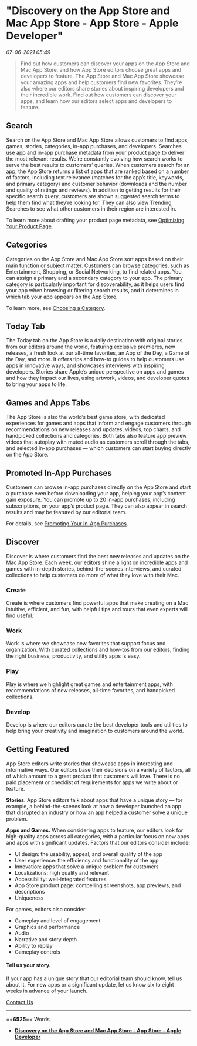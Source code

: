 # "Discovery on the App Store and Mac App Store - App Store - Apple Developer"

*07-06-2021 05:49* 

> Find out how customers can discover your apps on the App Store and Mac App Store, and how App Store editors choose great apps and developers to feature.
The App Store and Mac App Store showcase your amazing apps and help customers find new favorites. They’re also where our editors share stories about inspiring developers and their incredible work. Find out how customers can discover your apps, and learn how our editors select apps and developers to feature.

## Search

Search on the App Store and Mac App Store allows customers to find apps, games, stories, categories, in-app purchases, and developers. Searches use app and in-app purchase metadata from your product page to deliver the most relevant results. We’re constantly evolving how search works to serve the best results to customers’ queries. When customers search for an app, the App Store returns a list of apps that are ranked based on a number of factors, including text relevance (matches for the app’s title, keywords, and primary category) and customer behavior (downloads and the number and quality of ratings and reviews). In addition to getting results for their specific search query, customers are shown suggested search terms to help them find what they’re looking for. They can also view Trending Searches to see what other customers in their region are interested in.

To learn more about crafting your product page metadata, see [Optimizing Your Product Page](https://developer.apple.com/app-store/product-page/).

## Categories

Categories on the App Store and Mac App Store sort apps based on their main function or subject matter. Customers can browse categories, such as Entertainment, Shopping, or Social Networking, to find related apps. You can assign a primary and a secondary category to your app. The primary category is particularly important for discoverability, as it helps users find your app when browsing or filtering search results, and it determines in which tab your app appears on the App Store.

To learn more, see [Choosing a Category](https://developer.apple.com/app-store/categories/).

## Today Tab

The Today tab on the App Store is a daily destination with original stories from our editors around the world, featuring exclusive premieres, new releases, a fresh look at our all-time favorites, an App of the Day, a Game of the Day, and more. It offers tips and how-to guides to help customers use apps in innovative ways, and showcases interviews with inspiring developers. Stories share Apple’s unique perspective on apps and games and how they impact our lives, using artwork, videos, and developer quotes to bring your apps to life.

## Games and Apps Tabs

The App Store is also the world’s best game store, with dedicated experiences for games and apps that inform and engage customers through recommendations on new releases and updates, videos, top charts, and handpicked collections and categories. Both tabs also feature app preview videos that autoplay with muted audio as customers scroll through the tabs, and selected in-app purchases — which customers can start buying directly on the App Store.

## Promoted In-App Purchases

Customers can browse in-app purchases directly on the App Store and start a purchase even before downloading your app, helping your app’s content gain exposure. You can promote up to 20 in-app purchases, including subscriptions, on your app’s product page. They can also appear in search results and may be featured by our editorial team.

For details, see [Promoting Your In-App Purchases](https://developer.apple.com/app-store/promoting-in-app-purchases/).

## Discover

Discover is where customers find the best new releases and updates on the Mac App Store. Each week, our editors shine a light on incredible apps and games with in-depth stories, behind-the-scenes interviews, and curated collections to help customers do more of what they love with their Mac.

### Create

Create is where customers find powerful apps that make creating on a Mac intuitive, efficient, and fun, with helpful tips and tours that even experts will find useful.

### Work

Work is where we showcase new favorites that support focus and organization. With curated collections and how-tos from our editors, finding the right business, productivity, and utility apps is easy.

### Play

Play is where we highlight great games and entertainment apps, with recommendations of new releases, all-time favorites, and handpicked collections.

### Develop

Develop is where our editors curate the best developer tools and utilities to help bring your creativity and imagination to customers around the world.

## Getting Featured

App Store editors write stories that showcase apps in interesting and informative ways. Our editors base their decisions on a variety of factors, all of which amount to a great product that customers will love. There is no paid placement or checklist of requirements for apps we write about or feature.

**Stories.** App Store editors talk about apps that have a unique story — for example, a behind-the-scenes look at how a developer launched an app that disrupted an industry or how an app helped a customer solve a unique problem.

**Apps and Games.** When considering apps to feature, our editors look for high-quality apps across all categories, with a particular focus on new apps and apps with significant updates. Factors that our editors consider include:

-   UI design: the usability, appeal, and overall quality of the app
-   User experience: the efficiency and functionality of the app
-   Innovation: apps that solve a unique problem for customers
-   Localizations: high quality and relevant
-   Accessibility: well-integrated features
-   App Store product page: compelling screenshots, app previews, and descriptions
-   Uniqueness

For games, editors also consider:

-   Gameplay and level of engagement
-   Graphics and performance
-   Audio
-   Narrative and story depth
-   Ability to replay
-   Gameplay controls

#### Tell us your story.

If your app has a unique story that our editorial team should know, tell us about it. For new apps or a significant update, let us know six to eight weeks in advance of your launch.

[Contact Us](https://developer.apple.com/contact/app-store/promote/)
***

==**6525**== Words

- **[Discovery on the App Store and Mac App Store - App Store - Apple Developer](https://developer.apple.com/app-store/discoverability/)**
